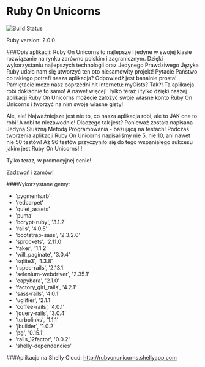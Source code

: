 Ruby On Unicorns
================

[![Build Status](https://travis-ci.org/Taureli/RoR-Projekt.svg?branch=master)](https://travis-ci.org/Taureli/RoR-Projekt)

Ruby version: 2.0.0

###Opis aplikacji:
Ruby On Unicorns to najlepsze i jedyne w swojej klasie rozwiązanie na rynku zarówno polskim i zagranicznym. 
Dzięki wykorzystaniu najlepszych technologii oraz Jedynego Prawdziwego Języka Ruby udało nam się utworzyć ten oto niesamowity projekt!
Pytacie Państwo co takiego potrafi nasza aplikacja?
Odpowiedź jest banalnie prosta! Pamiętacie może nasz poprzedni hit Internetu: myGists?
Tak?! Ta aplikacja robi dokładnie to samo! A nawet więcej!
Tylko teraz i tylko dzięki naszej aplikacji Ruby On Unicorns możecie założyć swoje własne konto Ruby On Unicorns i tworzyć na nim swoje własne gisty!

Ale, ale! Najważniejsze jest nie to, co nasza aplikacja robi, ale to JAK ona to robi!
A robi to niezawodnie! Dlaczego tak jest? Ponieważ została napisana Jedyną Słuszną Metodą Programowania - bazującą na testach!
Podczas tworzenia aplikacji Ruby On Unicorns napisaliśmy nie 5, nie 10, ani nawet nie 50 testów!
Aż 96 testów przyczyniło się do tego wspaniałego sukcesu jakim jest Ruby On Unicorns!!!

Tylko teraz, w promocyjnej cenie!

Zadzwoń i zamów!


###Wykorzystane gemy:
* 'pygments.rb'
* 'redcarpet'
* 'quiet_assets'
* 'puma'
* 'bcrypt-ruby', '3.1.2'
* 'rails', '4.0.5'
* 'bootstrap-sass', '2.3.2.0'
* 'sprockets', '2.11.0'
* 'faker', '1.1.2'
* 'will_paginate', '3.0.4'
* 'sqlite3', '1.3.8'
* 'rspec-rails', '2.13.1'
* 'selenium-webdriver', '2.35.1'
* 'capybara', '2.1.0'
* 'factory_girl_rails', '4.2.1'
* 'sass-rails', '4.0.1'
* 'uglifier', '2.1.1'
* 'coffee-rails', '4.0.1'
* 'jquery-rails', '3.0.4'
* 'turbolinks', '1.1.1'
* 'jbuilder', '1.0.2'
* 'pg', '0.15.1'
* 'rails_12factor', '0.0.2'
* 'shelly-dependencies'

###Aplikacja na Shelly Cloud:
http://rubyonunicorns.shellyapp.com
